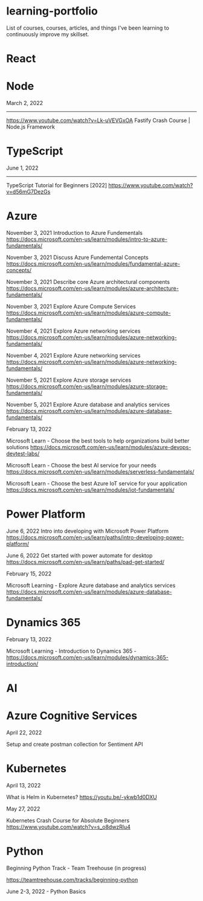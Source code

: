 # learning-portfolio
List of courses, courses, articles, and things I've been learning to continuously improve my skillset.

# React

# Node

March 2, 2022
*******************
https://www.youtube.com/watch?v=Lk-uVEVGxOA
Fastify Crash Course | Node.js Framework

# TypeScript

June 1, 2022

******************
TypeScript Tutorial for Beginners [2022]
https://www.youtube.com/watch?v=d56mG7DezGs

# Azure

November 3, 2021
Introduction to Azure Fundementals
https://docs.microsoft.com/en-us/learn/modules/intro-to-azure-fundamentals/

November 3, 2021
Discuss Azure Fundemental Concepts
https://docs.microsoft.com/en-us/learn/modules/fundamental-azure-concepts/

November 3, 2021
Describe core Azure architectural components
https://docs.microsoft.com/en-us/learn/modules/azure-architecture-fundamentals/

November 3, 2021
Explore Azure Compute Services
https://docs.microsoft.com/en-us/learn/modules/azure-compute-fundamentals/

November 4, 2021
Explore Azure networking services
https://docs.microsoft.com/en-us/learn/modules/azure-networking-fundamentals/

November 4, 2021
Explore Azure networking services
https://docs.microsoft.com/en-us/learn/modules/azure-networking-fundamentals/

November 5, 2021
Explore Azure storage services
https://docs.microsoft.com/en-us/learn/modules/azure-storage-fundamentals/

November 5, 2021
Explore Azure database and analytics services
https://docs.microsoft.com/en-us/learn/modules/azure-database-fundamentals/

February 13, 2022

Microsoft Learn - Choose the best tools to help organizations build better solutions https://docs.microsoft.com/en-us/learn/modules/azure-devops-devtest-labs/

Microsoft Learn - Choose the best AI service for your needs 
https://docs.microsoft.com/en-us/learn/modules/serverless-fundamentals/

Microsoft Learn - Choose the best Azure IoT service for your application https://docs.microsoft.com/en-us/learn/modules/iot-fundamentals/

# Power Platform 

June 6, 2022
Intro into developing with Microsoft Power Platform
https://docs.microsoft.com/en-us/learn/paths/intro-developing-power-platform/

June 6, 2022
Get started with power automate for desktop
https://docs.microsoft.com/en-us/learn/paths/pad-get-started/

February 15, 2022

Microsoft Learning - Explore Azure database and analytics services 
https://docs.microsoft.com/en-us/learn/modules/azure-database-fundamentals/

# Dynamics 365

February 13, 2022

Microsoft Learning - Introduction to Dynamics 365 - https://docs.microsoft.com/en-us/learn/modules/dynamics-365-introduction/

# AI

# Azure Cognitive Services

April 22, 2022

Setup and create postman collection for Sentiment API

# Kubernetes

April 13, 2022

What is Helm in Kubernetes?
https://youtu.be/-ykwb1d0DXU

May 27, 2022

Kubernetes Crash Course for Absolute Beginners
https://www.youtube.com/watch?v=s_o8dwzRlu4

# Python

Beginning Python Track - Team Treehouse (in progress)

https://teamtreehouse.com/tracks/beginning-python

June 2-3, 2022 - Python Basics





